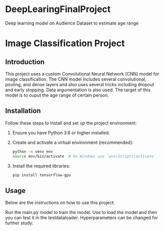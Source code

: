 # DeepLearingFinalProject
Deep learning model on Audience Dataset to estimate age range

# Image Classification Project

## Introduction
This project uses a custom Convolutional Neural Network (CNN) model for image classification. The CNN model includes several convolutional, pooling, and dense layers and also uses several tricks including dropout and early stopping. Data
argumentation is also used. The target of this model is to ouput the age range of certain person.


## Installation
Follow these steps to install and set up the project environment:

1. Ensure you have Python 3.6 or higher installed.

2. Create and activate a virtual environment (recommended):
    ```bash
    python -m venv env
    source env/bin/activate  # On Windows use `env\Scripts\activate`
    ```

3. Install the required libraries:
    ```bash
    pip install tensorflow-gpu
    ```

## Usage
Below are the instructions on how to use this project:

Run the main.py model to train the model.
Use  to load the model and then you can test it in the testdataloader.
Hyperparameters can be changed for further study.
